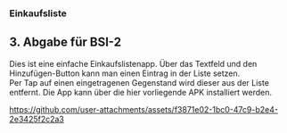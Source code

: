 ### Einkaufsliste
## 3. Abgabe für BSI-2

Dies ist eine einfache Einkaufslistenapp. Über das Textfeld und den Hinzufügen-Button kann man einen Eintrag in der Liste setzen.  
Per Tap auf einen eingetragenen Gegenstand wird dieser aus der Liste entfernt.
Die App kann über die hier vorliegende APK installiert werden.


https://github.com/user-attachments/assets/f3871e02-1bc0-47c9-b2e4-2e3425f2c2a3

